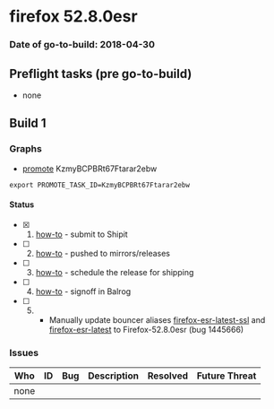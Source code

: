 # firefox 52.8.0esr

### Date of go-to-build: 2018-04-30

## Preflight tasks (pre go-to-build)
- none

## Build 1  

### Graphs
* [promote](https://tools.taskcluster.net/push-inspector/#/KzmyBCPBRt67Ftarar2ebw) KzmyBCPBRt67Ftarar2ebw
```
export PROMOTE_TASK_ID=KzmyBCPBRt67Ftarar2ebw
```


#### Status
- [x] 1.  [how-to](https://wiki.mozilla.org/Release:Release_Automation_on_Mercurial:Starting_a_Release#Submit_to_Ship_It)  - submit to Shipit
- [ ] 2.  [how-to](https://github.com/mozilla-releng/releasewarrior-2.0/blob/master/docs/release-promotion/desktop/historic_relpro.md#1-push-to-releases-dir-mirrors)  - pushed to mirrors/releases
- [ ] 3.  [how-to](https://github.com/mozilla-releng/releasewarrior-2.0/blob/master/docs/release-promotion/desktop/historic_relpro.md#3-publish-release)  - schedule the release for shipping
- [ ] 4.  [how-to](https://github.com/mozilla-releng/releasewarrior-2.0/blob/master/docs/release-promotion/desktop/historic_relpro.md#2-signoffs)  - signoff in Balrog
- [ ] 5.  - Manually update bouncer aliases [firefox-esr-latest-ssl](https://bounceradmin.mozilla.com/admin/mirror/productalias/22/) and [firefox-esr-latest](https://bounceradmin.mozilla.com/admin/mirror/productalias/9/) to Firefox-52.8.0esr (bug 1445666)

### Issues
| Who                 | ID               | Bug                                                                 | Description                | Resolved                | Future Threat                |
| ------------------- | ---------------- | ------------------------------------------------------------------- | -------------------------- | ----------------------- | ---------------------------- |
| none | | | | | |


